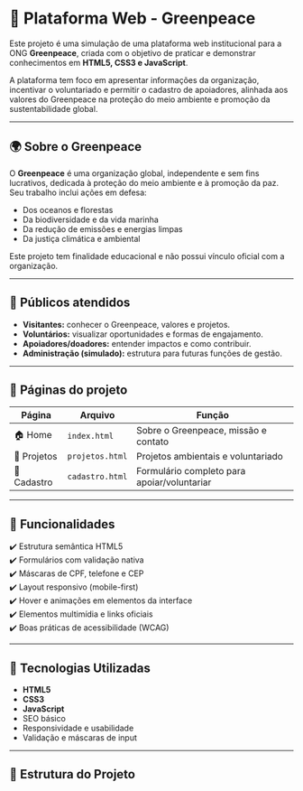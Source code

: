 # 🌱 Plataforma Web - Greenpeace

Este projeto é uma simulação de uma plataforma web institucional para a ONG **Greenpeace**, criada com o objetivo de praticar e demonstrar conhecimentos em **HTML5, CSS3 e JavaScript**.

A plataforma tem foco em apresentar informações da organização, incentivar o voluntariado e permitir o cadastro de apoiadores, alinhada aos valores do Greenpeace na proteção do meio ambiente e promoção da sustentabilidade global.

---

## 🌍 Sobre o Greenpeace

O **Greenpeace** é uma organização global, independente e sem fins lucrativos, dedicada à proteção do meio ambiente e à promoção da paz. Seu trabalho inclui ações em defesa:

- Dos oceanos e florestas
- Da biodiversidade e da vida marinha
- Da redução de emissões e energias limpas
- Da justiça climática e ambiental

Este projeto tem finalidade educacional e não possui vínculo oficial com a organização.

---

## 👤 Públicos atendidos

- **Visitantes:** conhecer o Greenpeace, valores e projetos.
- **Voluntários:** visualizar oportunidades e formas de engajamento.
- **Apoiadores/doadores:** entender impactos e como contribuir.
- **Administração (simulado):** estrutura para futuras funções de gestão.

---

## 📄 Páginas do projeto

| Página | Arquivo | Função |
|-------|--------|-------|
| 🏠 Home | `index.html` | Sobre o Greenpeace, missão e contato |
| 🌿 Projetos | `projetos.html` | Projetos ambientais e voluntariado |
| 📝 Cadastro | `cadastro.html` | Formulário completo para apoiar/voluntariar |

---

## 🧰 Funcionalidades

✔️ Estrutura semântica HTML5  
✔️ Formulários com validação nativa  
✔️ Máscaras de CPF, telefone e CEP  
✔️ Layout responsivo (mobile-first)  
✔️ Hover e animações em elementos da interface  
✔️ Elementos multimídia e links oficiais  
✔️ Boas práticas de acessibilidade (WCAG)  

---

## 🧠 Tecnologias Utilizadas

- **HTML5**
- **CSS3**
- **JavaScript**
- SEO básico  
- Responsividade e usabilidade  
- Validação e máscaras de input  

---
## 📂 Estrutura do Projeto

